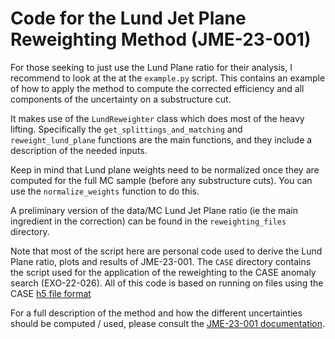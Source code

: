 # Code for the Lund Jet Plane Reweighting Method (JME-23-001)


For those seeking to just use the Lund Plane ratio for their analysis,
I recommend to look at the
at the `example.py` script.
This contains an example of how to apply the method to compute the corrected efficiency
and all components of the uncertainty on a substructure cut.

It makes use of the `LundReweighter` class which does most of the heavy
lifting.
Specifically the `get_splittings_and_matching` and `reweight_lund_plane` functions are the main functions, and they include
a description of the needed inputs.

Keep in mind that Lund plane weights need to be normalized once they are computed for the
full MC sample (before any substructure cuts).
You can use the `normalize_weights` function to do this.

A preliminary version of the data/MC Lund Jet Plane ratio (ie the main ingredient in the correction)
can be found in the `reweighting_files` directory.


Note that most of the script here are
personal code used to derive the Lund Plane ratio, plots and results of
JME-23-001.
The `CASE` directory contains the script used for the application of the reweighting to the
CASE anomaly search (EXO-22-026).
All of this code is based on running on files using the CASE [h5 file format](https://github.com/case-team/CASEUtils/tree/master/H5_maker)

For a full description of the method and how the different uncertainties should be computed / used,
    please consult the [JME-23-001 documentation](https://cms.cern.ch/iCMS/analysisadmin/cadilines?id=2660&ancode=JME-23-001&tp=an&line=JME-23-001).
